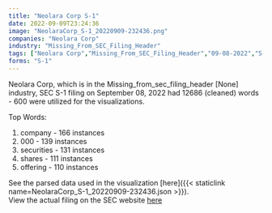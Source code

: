 ```yaml
---
title: "Neolara Corp S-1"
date: 2022-09-09T23:24:36
image: "NeolaraCorp_S-1_20220909-232436.png"
companies: "Neolara Corp"
industry: "Missing_From_SEC_Filing_Header"
tags: ["Neolara Corp","Missing_From_SEC_Filing_Header","09-08-2022","S-1"]
forms: "S-1"
---
```

Neolara Corp, which is in the Missing_from_sec_filing_header [None] industry, SEC S-1 filing on September 08, 2022 had 12686 (cleaned) words - 600 were utilized for the visualizations.

Top Words:
1. company - 166 instances
2. 000 - 139 instances
3. securities - 131 instances
4. shares - 111 instances
5. offering - 110 instances


See the parsed data used in the visualization [here]({{< staticlink name=NeolaraCorp_S-1_20220909-232436.json >}}).  
View the actual filing on the SEC website [here](https://www.sec.gov/Archives/edgar/data/1941360/0001683168-22-006254.txt)